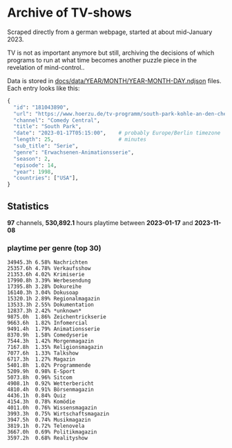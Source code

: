 # Archive of TV-shows

Scraped directly from a german webpage, started at about mid-January 2023.

TV is not as important anymore but still, archiving the decisions of which programs to run at what time
becomes another puzzle piece in the revelation of mind-control.. 

Data is stored in [docs/data/YEAR/MONTH/YEAR-MONTH-DAY.ndjson](docs/data/) files. 
Each entry looks like this:

```python
{
  "id": "181043890", 
  "url": "https://www.hoerzu.de/tv-programm/south-park-kohle-an-den-chefkoch/bid_181043890/", 
  "channel": "Comedy Central", 
  "title": "South Park", 
  "date": "2023-01-17T05:15:00",    # probably Europe/Berlin timezone 
  "length": 25,                     # minutes 
  "sub_title": "Serie", 
  "genre": "Erwachsenen-Animationsserie", 
  "season": 2, 
  "episode": 14, 
  "year": 1998, 
  "countries": ["USA"],
}
```

## Statistics

**97** channels, **530,892.1** hours playtime between **2023-01-17** and **2023-11-08**


### playtime per genre (top 30)

    34945.3h 6.58% Nachrichten
    25357.6h 4.78% Verkaufsshow
    21353.6h 4.02% Krimiserie
    17990.8h 3.39% Werbesendung
    17395.8h 3.28% Dokureihe
    16140.3h 3.04% Dokusoap
    15320.1h 2.89% Regionalmagazin
    13533.3h 2.55% Dokumentation
    12837.3h 2.42% *unknown*
    9875.0h  1.86% Zeichentrickserie
    9663.6h  1.82% Infomercial
    9491.4h  1.79% Animationsserie
    8370.9h  1.58% Comedyserie
    7544.3h  1.42% Morgenmagazin
    7167.8h  1.35% Religionsmagazin
    7077.6h  1.33% Talkshow
    6717.3h  1.27% Magazin
    5401.8h  1.02% Programmende
    5209.9h  0.98% E-Sport
    5073.8h  0.96% Sitcom
    4908.1h  0.92% Wetterbericht
    4810.4h  0.91% Börsenmagazin
    4436.1h  0.84% Quiz
    4154.3h  0.78% Komödie
    4011.0h  0.76% Wissensmagazin
    3993.3h  0.75% Wirtschaftsmagazin
    3947.5h  0.74% Musikmagazin
    3819.1h  0.72% Telenovela
    3667.0h  0.69% Politikmagazin
    3597.2h  0.68% Realityshow
